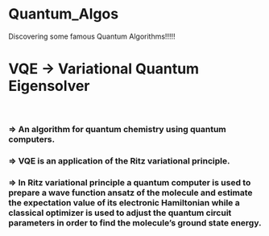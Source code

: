 # Quantum_Algos
Discovering some famous Quantum Algorithms!!!!!

<h1>VQE -> Variational Quantum Eigensolver</h1>  
<br>  
<p><h3>=> An algorithm for quantum chemistry using quantum computers.</h3></p>
<p><h3>=> VQE is an application of the Ritz variational principle. </h3></p>  
<p><h3>=> In  Ritz variational principle a  quantum computer is used to prepare a wave function ansatz of the molecule  
   and estimate the expectation value of its electronic Hamiltonian while a classical optimizer is used to adjust  
   the quantum circuit parameters in order to find the molecule’s ground state energy. </h3></p>
